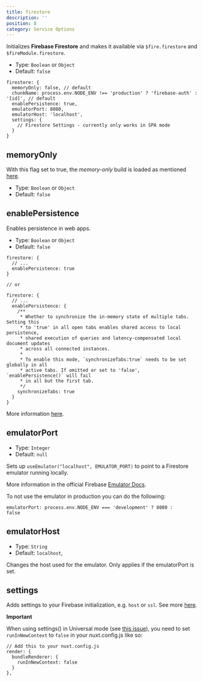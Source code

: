 ```yaml
---
title: firestore
description: ''
position: 8
category: Service Options
---
```


Initializes **Firebase Firestore** and makes it available via `$fire.firestore` and `$fireModule.firestore`.

- Type: `Boolean` or `Object`
- Default: `false`

```js[nuxt.config.js]
firestore: {
  memoryOnly: false, // default
  chunkName: process.env.NODE_ENV !== 'production' ? 'firebase-auth' : '[id]', // default
  enablePersistence: true,
  emulatorPort: 8080,
  emulatorHost: 'localhost',
  settings: {
    // Firestore Settings - currently only works in SPA mode
  }
}
```

## memoryOnly

With this flag set to true, the *memory-only* build is loaded as mentioned [here](https://firebase.google.com/support/release-notes/js#version_7130_-_march_26_2020).

- Type: `Boolean` or `Object`
- Default: `false`

## enablePersistence

Enables persistence in web apps.

- Type: `Boolean` or `Object`
- Default: `false`

```js[nuxt.config.js]
firestore: {
  // ...
  enablePersistence: true
}

// or

firestore: {
  // ...
  enablePersistence: {
    /**
     * Whether to synchronize the in-memory state of multiple tabs. Setting this
     * to 'true' in all open tabs enables shared access to local persistence,
     * shared execution of queries and latency-compensated local document updates
     * across all connected instances.
     *
     * To enable this mode, `synchronizeTabs:true` needs to be set globally in all
     * active tabs. If omitted or set to 'false', `enablePersistence()` will fail
     * in all but the first tab.
     */
    synchronizeTabs: true
  }
}
```

More information [here](https://firebase.google.com/docs/firestore/manage-data/enable-offline).

## emulatorPort

- Type: `Integer`
- Default: `null`

Sets up `useEmulator("localhost", EMULATOR_PORT)` to point to a Firestore emulator running locally.

More information in the official Firebase [Emulator Docs](https://firebase.google.com/docs/emulator-suite/connect_firestore).

<alert type="info">
To not use the emulator in production you can do the following:

<code>emulatorPort: process.env.NODE_ENV === 'development' ? 8080 : false</code>

</alert>

## emulatorHost

- Type: `String`
- Default: `localhost`,

Changes the host used for the emulator. Only applies if the emulatorPort is set.

## settings

Adds settings to your Firebase initialization, e.g. `host` or `ssl`.
See more [here](https://firebase.google.com/docs/reference/js/firebase.firestore.Settings).

<alert type="warning">

**Important**

When using settings() in Universal mode (see [this issue](https://github.com/nuxt-community/firebase-module/issues/116)), you need to set `runInNewContext` to `false` in your nuxt.config.js like so:

```js[nuxt.config.js]
// Add this to your nuxt.config.js
render: {
  bundleRenderer: {
    runInNewContext: false
  }
},
```

</alert>
